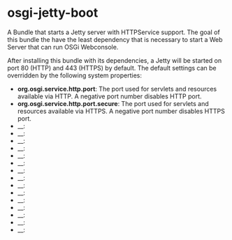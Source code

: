 # osgi-jetty-boot
A Bundle that starts a Jetty server with HTTPService support.
The goal of this bundle the have the least dependency that is necessary
to start a Web Server that can run OSGi Webconsole.

After installing this bundle with its dependencies, a Jetty will
be started on port 80 (HTTP) and 443 (HTTPS) by default. The default
settings can be overridden by the following system properties:

 - __org.osgi.service.http.port__: The port used for servlets and resources
   available via HTTP. A negative port number disables HTTP port.
 - __org.osgi.service.http.port.secure__: The port used for servlets and
   resources available via HTTPS. A negative port number disables HTTPS port.
 - __:
 - __:
 - __:
 - __:
 - __:
 - __:
 - __:
 - __:
 - __:
 - __:
 - __:
 - __:
 - __:
 - __:
 - __: